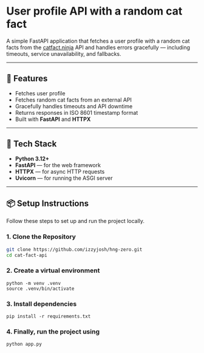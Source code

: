 # User profile API with a random cat fact

A simple FastAPI application that fetches a user profile with a random cat facts from the [catfact.ninja](https://catfact.ninja) API and handles errors gracefully — including timeouts, service unavailability, and fallbacks.

---

## 🚀 Features

- Fetches user profile
- Fetches random cat facts from an external API  
- Gracefully handles timeouts and API downtime  
- Returns responses in ISO 8601 timestamp format  
- Built with **FastAPI** and **HTTPX**

---

## 🧰 Tech Stack

- **Python 3.12+**  
- **FastAPI** — for the web framework  
- **HTTPX** — for async HTTP requests  
- **Uvicorn** — for running the ASGI server  

---

## 📦 Setup Instructions

Follow these steps to set up and run the project locally.

### 1. Clone the Repository
```bash
git clone https://github.com/izzyjosh/hng-zero.git
cd cat-fact-api
```
### 2. Create a virtual environment
```
python -m venv .venv
source .venv/bin/activate
```
### 3. Install dependencies
```
pip install -r requirements.txt
```
### 4. Finally, run the project using
```
python app.py
```
